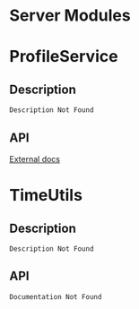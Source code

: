# Server Modules

# ProfileService

## Description

    Description Not Found

## API

[External docs](https://madstudioroblox.github.io/ProfileService/)

# TimeUtils

## Description

    Description Not Found

## API

    Documentation Not Found
